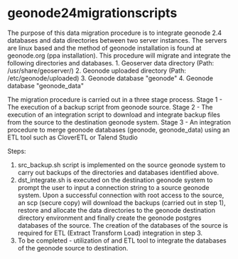 # geonode24migrationscripts
The purpose of this data migration procedure is to integrate geonode 2.4 databases and data directories between two server instances. The servers are linux based and the method of geonode installation is found at geonode.org (ppa installation). This procedure will migrate and integrate the following directories and databases.
	1. Geoserver data directory (Path: /usr/share/geoserver/)
	2. Geonode uploaded directory (Path: /etc/geonode/uploaded)
	3. Geonode database "geonode"
	4. Geonode database "geonode_data"

The migration procedure is carried out in a three stage process.
Stage 1 - The execution  of a backup script from geonode source.
Stage 2 - The execution of an integration script to download and integrate backup files from the source to the destination geonode system.
Stage 3 - An integration procedure to merge geonode databases (geonode, geonode_data) using an ETL tool such as CloverETL or Talend Studio

Steps:
1.	src_backup.sh script is implemented on the source geonode system to carry out backups of the directories and databases identified above.
2.	dst_integrate.sh is executed on the destination geonode system to prompt the user to input a connection string to a source geonode system. Upon a successful connection with root access to the source, an scp (secure copy) will download the backups (carried out in step 1), restore and allocate the data directories to the geonode destination directory environment and finally create the geonode postgres databases of the source. The creation of the databases of the source is required for ETL (Extract Transform Load) integration in step 3.
3.	To be completed - utilization of and ETL tool to integrate the databases of the geonode source to destination.